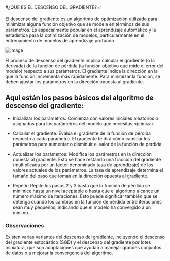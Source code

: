 ﻿#¿QUE ES EL DESCENSO DEL GRADIENTE?📈

El descenso del gradiente es un algoritmo de optimización utilizado para minimizar alguna función objetivo que se modela en términos de sus parámetros. Es especialmente popular en el aprendizaje automático y la estadística para la optimización de modelos, particularmente en el entrenamiento de modelos de aprendizaje profundo.

![image](https://github.com/agcp9/SSA_py/assets/71346104/65cb4a1f-eaec-4eaf-b5e3-619edc0c63f4)



El proceso de descenso del gradiente implica calcular el gradiente (o la derivada) de la función de pérdida (la función objetivo que mide el error del modelo) respecto a sus parámetros. El gradiente indica la dirección en la que la función incrementa más rápidamente. Para minimizar la función, se deben ajustar los parámetros en la dirección opuesta al gradiente.

## Aquí están los pasos básicos del algoritmo de descenso del gradiente:

- Inicializar los parámetros: Comienza con valores iniciales aleatorios o asignados para los parámetros del modelo que necesitas optimizar.

- Calcular el gradiente: Evalúa el gradiente de la función de pérdida respecto a cada parámetro. El gradiente te dirá cómo cambiar los parámetros para aumentar o disminuir el valor de la función de pérdida.

- Actualizar los parámetros: Modifica los parámetros en la dirección opuesta al gradiente. Esto se hace restando una fracción del gradiente (multiplicada por un factor denominado tasa de aprendizaje) de los valores actuales de los parámetros. La tasa de aprendizaje determina el tamaño del paso que tomas en la dirección opuesta al gradiente.

- Repetir: Repite los pasos 2 y 3 hasta que la función de pérdida se minimice hasta un nivel aceptable o hasta que el algoritmo alcance un número máximo de iteraciones. Esto puede significar también que se detenga cuando los cambios en la función de pérdida entre iteraciones sean muy pequeños, indicando que el modelo ha convergido a un mínimo.

### Observaciones

Existen varias variantes del descenso del gradiente, incluyendo el descenso del gradiente estocástico (SGD) y el descenso del gradiente por lotes miniatura, que son adaptaciones que ayudan a manejar grandes conjuntos de datos o a mejorar la convergencia del algoritmo.
